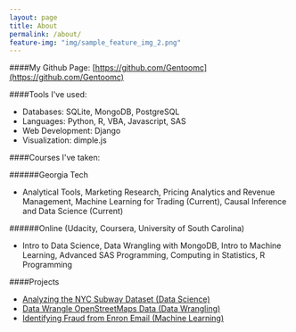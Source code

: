 ```yaml
---
layout: page
title: About
permalink: /about/
feature-img: "img/sample_feature_img_2.png"
---
```


####My Github Page: 
[https://github.com/Gentoomc](https://github.com/Gentoomc)

####Tools I've used:

- Databases: SQLite, MongoDB, PostgreSQL
- Languages: Python, R, VBA, Javascript, SAS
- Web Development: Django
- Visualization: dimple.js

####Courses I've taken:

######Georgia Tech
- Analytical Tools, Marketing Research, Pricing Analytics and Revenue Management, Machine Learning for Trading (Current), Causal Inference and Data Science (Current)

######Online (Udacity, Coursera, University of South Carolina)
- Intro to Data Science, Data Wrangling with MongoDB, Intro to Machine Learning, Advanced SAS Programming, Computing in Statistics, R Programming

####Projects

- [Analyzing the NYC Subway Dataset (Data Science)](https://github.com/Gentoomc/NYCSubway)
- [Data Wrangle OpenStreetMaps Data (Data Wrangling)](https://github.com/Gentoomc/OpenStreetMapAtlanta)
- [Identifying Fraud from Enron Email (Machine Learning)](https://github.com/Gentoomc/MachineLearning-Enron)




